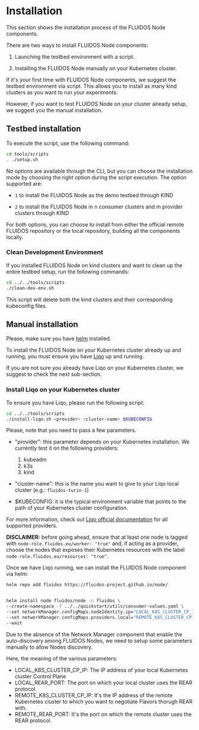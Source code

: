 # Installation

This section shows the installation process of the FLUIDOS Node components.

There are two ways to install FLUIDOS Node components:

1. Launching the testbed environment with a script.

2. Installing the FLUIDOS Node manually on your Kubernetes cluster.

If it's your first time with FLUIDOS Node components, we suggest the testbed environment via script. This allows you to install as many kind clusters as you want to run your experiments.

However, if you want to test FLUIDOS Node on your cluster already setup, we suggest you the manual installation.

<!-- A quick script for installing the FLUIDOS Node is available. Currently, the script supports installation on KIND Clusters, with plans to extend support to generic Kubernetes clusters in the near future. -->

<!-- --- -->
<!-- 
**⚠️ ATTENTION:** The script is currently in an experimental phase, so it may not work as expected. If any issues arise, it may be tricky to understand and terminate the script, as many sub-tasks are executed in the background. We are aware of these issues and are actively working to resolve them.

If you want to use a **working and tested script** to test the FLUIDOS Node within a KinD environment, please refer to the [**Testbed**](../../testbed/kind/README.md) section. -->

<!-- --- -->

## Testbed installation

To execute the script, use the following command:

```bash
cd tools/scripts
. ./setup.sh
```

No options are available through the CLI, but you can choose the installation mode by choosing the right option during the script execution.
The option supported are:

- `1` to install the FLUIDOS Node as the demo testbed through KIND

- `2` to install the FLUIDOS Node in n consumer clusters and m provider clusters through KIND

For both options, you can choose to install from either the official remote FLUIDOS repository or the local repository, building all the components locally.

### Clean Development Environment

If you installed FLUIDOS Node on kind clusters and want to clean up the entire testbed setup, run the following commands:

```bash
cd ../../tools/scripts
./clean-dev-env.sh
```

This script will delete both the kind clusters and their corresponding kubeconfig files.

## Manual installation

Please, make sure you have [helm](https://helm.sh/docs/intro/install/) installed.

To install the FLUIDOS Node on your Kubernetes cluster already up and running, you must ensure you have [Liqo](https://liqo.io/) up and running.

If you are not sure you already have Liqo on your Kubernetes cluster, we suggest to check the next sub-section.

### Install Liqo on your Kubernetes cluster

To ensure you have Liqo, please run the following script:

```bash
cd ../../tools/scripts
./install-liqo.sh <provider> <cluster-name> $KUBECONFIG
```

Please, note that you need to pass a few parameters.

- "provider": this parameter depends on your Kubernetes installation.
    We currently test it on the following providers:
    1. kubeadm
    2. k3s
    3. kind
- "cluster-name": this is the name you want to give to your Liqo local cluster (e.g.: `fluidos-turin-1`)

- $KUBECONFIG: it is the typical environment variable that points to the path of your Kubernetes cluster configuration.

For more information, check out [Liqo official documentation](https://docs.liqo.io/en/v0.10.3/installation/install.html#install-with-liqoctl) for all supported providers.

**DISCLAIMER:** before going ahead, ensure that at least one node is tagged with `node-role.fluidos.eu/worker: "true"` and, if acting as a provider, choose the nodes that exposes their Kubernetes resources with the label `node-role.fluidos.eu/resources: "true"`.

Once we have Liqo running, we can install the FLUIDOS Node component via helm:

```bash
helm repo add fluidos https://fluidos-project.github.io/node/


helm install node fluidos/node -n fluidos \
--create-namespace -f ../../quickstart/utils/consumer-values.yaml \
--set networkManager.configMaps.nodeIdentity.ip="LOCAL_K8S_CLUSTER_CP_IP:LOCAL_REAR_PORT"\
--set networkManager.configMaps.providers.local="REMOTE_K8S_CLUSTER_CP_IP:REMOTE_REAR_PORT"\
--wait 
```

Due to the absence of the Network Manager component that enable the auto-discovery among FLUIDOS Nodes, we need to setup some parameters manually to allow Nodes discovery.

Here, the meaning of the various parameters:

- LOCAL_K8S_CLUSTER_CP_IP: The IP address of your local Kubernetes cluster Control Plane
- LOCAL_REAR_PORT: The port on which your local cluster uses the REAR protocol
- REMOTE_K8S_CLUSTER_CP_IP: It's the IP address of the remote Kubernetes cluster to which you want to negotiate Flavors thorugh REAR with.
- REMOTE_REAR_PORT: It's the port on which the remote cluster uses the REAR protocol.
